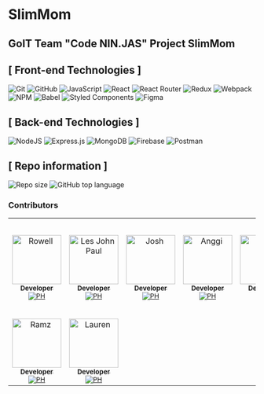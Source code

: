 # SlimMom

## GoIT Team "Code NIN.JAS" Project SlimMom

## [ Front-end Technologies ]

![Git](https://img.shields.io/badge/git-%23F05033.svg?style=for-the-badge&logo=git&logoColor=white)
![GitHub](https://img.shields.io/badge/github-%23121011.svg?style=for-the-badge&logo=github&logoColor=white)
![JavaScript](https://img.shields.io/badge/javascript-%23323330.svg?style=for-the-badge&logo=javascript&logoColor=%23F7DF1E)
![React](https://img.shields.io/badge/react-%2320232a.svg?style=for-the-badge&logo=react&logoColor=%2361DAFB)
![React Router](https://img.shields.io/badge/React_Router-CA4245?style=for-the-badge&logo=react-router&logoColor=white)
![Redux](https://img.shields.io/badge/redux-%23593d88.svg?style=for-the-badge&logo=redux&logoColor=white)
![Webpack](https://img.shields.io/badge/webpack-%238DD6F9.svg?style=for-the-badge&logo=webpack&logoColor=black)
![NPM](https://img.shields.io/badge/NPM-%23000000.svg?style=for-the-badge&logo=npm&logoColor=white)
![Babel](https://img.shields.io/badge/Babel-F9DC3e?style=for-the-badge&logo=babel&logoColor=black)
![Styled Components](https://img.shields.io/badge/styled--components-DB7093?style=for-the-badge&logo=styled-components&logoColor=white)
![Figma](https://img.shields.io/badge/figma-%23F24E1E.svg?style=for-the-badge&logo=figma&logoColor=white)

## [ Back-end Technologies ]

![NodeJS](https://img.shields.io/badge/node.js-6DA55F?style=for-the-badge&logo=node.js&logoColor=white)
![Express.js](https://img.shields.io/badge/express.js-%23404d59.svg?style=for-the-badge&logo=express&logoColor=%2361DAFB)
![MongoDB](https://img.shields.io/badge/MongoDB-%234ea94b.svg?style=for-the-badge&logo=mongodb&logoColor=white)
![Firebase](https://img.shields.io/badge/firebase-%23039BE5.svg?style=for-the-badge&logo=firebase)
![Postman](https://img.shields.io/badge/Postman-FF6C37?style=for-the-badge&logo=postman&logoColor=white)

## [ Repo information ]

![Repo size](https://img.shields.io/github/repo-size/crux16/slim-mom-frontend-team-project?style=flat-square)
![GitHub top language](https://img.shields.io/github/languages/top/crux16/slim-mom-frontend-team-project?style=flat-square)

### Contributors

<!-- markdownlint-disable -->
<!-- readme: contributors,ImgBotApp/- -start -->
<table>
<tr>
    <td align="center">
        <a href="https://github.com/">
            <img src="" width="100;" alt="Rowell"/>
            <br />
            <sub><b>Developer</b></sub>
            <br />
            <sub><img src='https://github.com/user-attachments/assets/6135aac6-8523-46ea-90fe-4467c7bd74f1' alt="PH"/></b></sub>
        </a>
    </td>
    <td align="center">
        <a href="https://github.com/">
            <img src="" width="100;" alt="Les John Paul"/>
            <br />
            <sub><b>Developer</b></sub>
            <br />
            <sub><img src='https://github.com/user-attachments/assets/6135aac6-8523-46ea-90fe-4467c7bd74f1' alt="PH"/></b></sub>
        </a>
    </td>
    <td align="center">
        <a href="https://github.com/">
            <img src="" width="100;" alt="Josh"/>
            <br />
            <sub><b>Developer</b></sub>
            <br />
            <sub><img src='https://github.com/user-attachments/assets/6135aac6-8523-46ea-90fe-4467c7bd74f1' alt="PH"/></b></sub>
        </a>
    </td>
    <td align="center">
        <a href="https://github.com/">
            <img src="" width="100;" alt="Anggi"/>
            <br />
            <sub><b>Developer</b></sub>
            <br />
            <sub><img src='https://github.com/user-attachments/assets/6135aac6-8523-46ea-90fe-4467c7bd74f1' alt="PH"/></b></sub>
        </a>
    </td>
    <td align="center">
        <a href="https://github.com/">
            <img src="" width="100;" alt="Mon"/>
            <br />
            <sub><b>Developer</b></sub>
            <br />
            <sub><img src='https://github.com/user-attachments/assets/6135aac6-8523-46ea-90fe-4467c7bd74f1' alt="PH"/></b></sub>
        </a>
    </td>
    <td align="center">
        <a href="https://github.com/">
            <img src="" width="100;" alt="Paulo"/>
            <br />
           <sub><b>Developer</b></sub>
            <br />
            <sub><img src='https://github.com/user-attachments/assets/6135aac6-8523-46ea-90fe-4467c7bd74f1' alt="PH"/></b></sub>
        </a>
    </td>
    <td align="center">
        <a href="https://github.com/">
            <img src="" width="100;" alt="Cris"/>
            <br />
            <sub><b>Developer</b></sub>
            <br />
            <sub><b>![image](https://github.com/user-attachments/assets/f576936c-b9c8-4733-955e-f896ddafdec5)</b></sub>
        </a>
    </td>
    </tr>
    <tr>
    <td align="center">
        <a href="https://github.com/">
            <img src="" width="100;" alt="Ramz"/>
            <br />
            <sub><b>Developer</b></sub>
            <br />
            <sub><img src='https://github.com/user-attachments/assets/6135aac6-8523-46ea-90fe-4467c7bd74f1' alt="PH"/></b></sub>
        </a>
    </td>
    <td align="center">
        <a href="https://github.com/">
            <img src="" width="100;" alt="Lauren"/>
            <br />
            <sub><b>Developer</b></sub>
            <br />
            <sub><img src='https://github.com/user-attachments/assets/6135aac6-8523-46ea-90fe-4467c7bd74f1' alt="PH"/></b></sub>
        </a>
    </td>
    </tr>
</table>
<!-- readme: contributors,ImgBotApp/- -end -->
